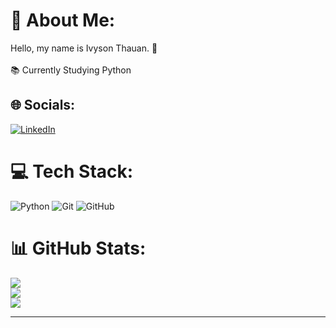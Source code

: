 # 💫 About Me:
Hello, my name is Ivyson Thauan. 👋<br><br>📚 Currently Studying Python 


## 🌐 Socials:
[![LinkedIn](https://img.shields.io/badge/LinkedIn-%230077B5.svg?logo=linkedin&logoColor=white)](https://linkedin.com/in/ivysonin) 

# 💻 Tech Stack:
![Python](https://img.shields.io/badge/python-3670A0?style=for-the-badge&logo=python&logoColor=ffdd54) ![Git](https://img.shields.io/badge/git-%23F05033.svg?style=for-the-badge&logo=git&logoColor=white) ![GitHub](https://img.shields.io/badge/github-%23121011.svg?style=for-the-badge&logo=github&logoColor=white) 
# 📊 GitHub Stats:
![](https://github-readme-stats.vercel.app/api?username=ivysonin&theme=radical&hide_border=true&include_all_commits=false&count_private=false)<br/>
![](https://github-readme-streak-stats.herokuapp.com/?user=ivysonin&theme=radical&hide_border=true)<br/>
![](https://github-readme-stats.vercel.app/api/top-langs/?username=ivysonin&theme=radical&hide_border=true&include_all_commits=false&count_private=false&layout=compact)

---

<!-- Proudly created with GPRM ( https://gprm.itsvg.in ) -->
